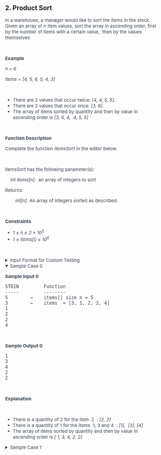 <div class="layout-pane coding-question__question-pane layout-pane--primary layout-pane--smooth"><div class="layout-pane__container"><div id="main-splitpane-left" class="coding-question__left-pane"><section class="question-view__title-wrapper"><h1 class="question-view__title">2. Product Sort</h1></section><section class="question-view__instruction"><div class="candidate-rich-text"><div id="94ck4slgaij-instruction">
<div class="ps-content-wrapper-v0" style="
    font-weight: 400;
    font-family: Arial,Helvetica,sans-serif;
    font-family: var(--font-family-text);
    color: #39424e;
    word-wrap: break-word;
    word-break: break-word;
    font-size: 15px;
">
<div style="display:none;font-size:1px;color:#333333;line-height:1px;overflow:hidden;">Sort an array by element frequency.</div>
In a warehouse, a manager would like to sort the items in the stock. Given an array of <em>n</em> item values, sort the array in ascending order, first by the number of items with a certain value,&nbsp; then by the values themselves.

<p>&nbsp;</p>

<p><strong>Example</strong></p>

<p><em>n = 6</em></p>

<p><em>items = [4, 5, 6, 5, 4, 3]</em></p>

<p>&nbsp;</p>

<ul>
	<li>There are 2 values that occur twice<i>: [4, 4, 5, 5].</i>
</li>
	<li>There are 2 values that occur once<i>: [3, 6].</i>
</li>
	<li>The array of items sorted by quantity and then by value in ascending order is<em> [3, 6, 4,&nbsp; 4, 5, 5]</em>
</li>
</ul>

<p>&nbsp;</p>

<p><strong>Function Description </strong></p>

<p>Complete the function <em>itemsSort </em>in the editor below.</p>

<p>&nbsp;</p>

<p>itemsSort has the following parameter(s):</p>

<p>&nbsp;&nbsp;&nbsp;&nbsp;<em>int items[n]:</em>&nbsp; an array of integers to sort</p>

<p>Returns:</p>

<p>&nbsp;&nbsp;&nbsp;&nbsp;&nbsp;&nbsp;&nbsp; <em>int[n]:</em> An array of integers sorted as described.</p>

<p>&nbsp;</p>

<p><strong>Constraints</strong></p>

<ul>
	<li><em>1 ≤ n ≤ 2 × 10<sup>5</sup></em></li>
	<li><em>1 ≤ items[i] ≤ 10<sup>6</sup></em></li>
</ul>

<p>&nbsp;</p>
<!--       <StartOfInputFormat> DO NOT REMOVE THIS LINE-->

<details><summary class="section-title">Input Format for Custom Testing</summary>

<div class="collapsable-details">
<p>Input from stdin will be processed as follows and passed to the function.</p>

<p>&nbsp;</p>

<p>The first line contains an integer <em>n</em>, the size of the integer array <em>items</em>.</p>

<p>The next <em>n</em> lines each contain an integer, <em>items[i]</em>.</p>
</div>
</details>

<details open="open"><summary class="section-title">Sample Case 0</summary>

<div class="collapsable-details">
<p><strong>Sample Input 0</strong></p>

<pre>STDIN &nbsp;       Function
----- &nbsp;       --------
5 &nbsp; &nbsp; &nbsp;&nbsp; → &nbsp;  items[] size n = 5 
3&nbsp;&nbsp;&nbsp;&nbsp;    → &nbsp;  items  = [3, 1, 2, 2, 4]
1
2
2
4</pre>

<p>&nbsp;</p>

<p><strong>Sample Output 0</strong></p>

<pre>1
3
4
2
2</pre>

<p>&nbsp;</p>

<p><strong>Explanation</strong></p>
&nbsp;

<ul>
	<li>There is a quantity of 2&nbsp;for the item&nbsp; 2&nbsp;<i>&nbsp;: [2, 2]</i>
</li>
	<li>There is a quantity of 1&nbsp;for the items&nbsp; 1, 3 and 4&nbsp;<i>&nbsp;: [1],&nbsp;&nbsp;[3], [4]</i>
</li>
	<li>The array of items sorted by quantity and then by value in ascending order is<em> [ 1, 3, 4, 2, 2]</em>
</li>
</ul>
</div>
</details>

<details><summary class="section-title">Sample Case 1</summary>

<div class="collapsable-details">
<p><strong>Sample Input 1</strong></p>

<pre>STDIN &nbsp;   Function 
-----   &nbsp; -------- 
10&nbsp; &nbsp; → &nbsp; items[] size n = 10 
8&nbsp;&nbsp;&nbsp;&nbsp; → &nbsp; items = [8, 5, 5, 5, 5, 1, 1, 1, 4, 4]
5
5
5
5
1
1
1
4
4
</pre>

<p>&nbsp;</p>

<p><strong>Sample Output 1</strong></p>

<pre>8
4
4
1
1
1
5
5
5
5
</pre>

<p>&nbsp;</p>

<p><strong>Explanation</strong></p>
&nbsp;

<ul>
	<li>There is a quantity of 4&nbsp;for the item&nbsp;&nbsp;5&nbsp;<i>&nbsp;:[5, 5,&nbsp;5, 5]</i>
</li>
	<li>There is a quantity of 3&nbsp;for the item&nbsp;&nbsp;1&nbsp;<i>&nbsp;:[1, 1, 1]</i>
</li>
	<li>There is a quantity of&nbsp; 2 for the item&nbsp; 4&nbsp;<i>&nbsp;:[4, 4]</i>
</li>
	<li>There is a quantity of 1&nbsp;&nbsp;for the items 8&nbsp;<i>: [8]</i>
</li>
	<li>The array of items sorted by quantity and then by value in ascending order is <em>[ 8, 4, 4, 1, 1, 1, 5, 5, 5, 5]</em>
</li>
</ul>
</div>
</details>
</div>
</div></div></section></div></div></div>
